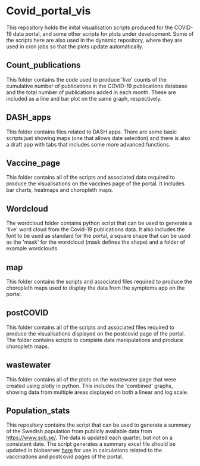 # Covid_portal_vis

This repository holds the inital visualisation scripts produced for the COVID-19 data portal, and some other scripts for plots under development. Some of the scripts here are also used in the dynamic repository, where they are used in cron jobs so that the plots update automatically.

## Count_publications

This folder contains the code used to produce 'live' counts of the cumulative number of publications in the COVID-19 publications database and the total number of publications added in each month. These are included as a line and bar plot on the same graph, respectively. 

## DASH_apps

This folder contains files related to DASH apps. There are some basic scripts just showing maps (one that allows date selection) and there is also a draft app with tabs that includes some more advanced functions.

## Vaccine_page

This folder contains all of the scripts and associated data required to produce the visualisations on the vaccines page of the portal. It includes bar charts, heatmaps and choropleth maps. 

## Wordcloud

The wordcloud folder contains python script that can be used to generate a 'live' word cloud from the Covid-19 publications data. It also includes the font to be used as standard for the portal, a square shape that can be used as the 'mask' for the wordcloud (mask defines the shape) and a folder of example wordclouds. 

## map

This folder contains the scripts and associated files required to produce the choropleth maps used to display  the data from the symptoms app on the portal.

## postCOVID

This folder contains all of the scripts and associated files required to produce the visualisations displayed on the postcovid page of the portal. The folder contains scripts to complete data manipulations and produce choropleth maps.

## wastewater

This folder contains all of the plots on the wastewater page that were created using plotly in python. This includes the 'combined' graphs, showing data from multiple areas displayed on both a linear and log scale.

## Population_stats

This repository contains the script that can be used to generate a summary of the Swedish population from publicly available data from https://www.scb.se/. The data is updated each quarter, but not on a consistent date. The script generates a summary excel file should be updated in blobserver [here](https://blobserver.dckube.scilifelab.se/blob/SCB_pop_data.xlsx/info) for use in calculations related to the vaccinations and postcovid pages of the portal.